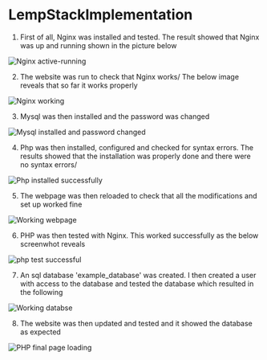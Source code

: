 # LempStackImplementation

1. First of all, Nginx was installed and tested. The result showed that Nginx was up and running shown in the picture below

![Nginx active-running](https://github.com/oghare01/LempStackImplementation/assets/141191975/579f2629-1d79-48bd-b9cc-1695fb18afdb)

 2. The website was run to check that Nginx works/ The below image reveals that so far it works properly

![Nginx working](https://github.com/oghare01/LempStackImplementation/assets/141191975/39ceb475-8072-4c5d-a43a-c12545d0586b)

3. Mysql was then installed and the password was changed

![Mysql installed and password changed](https://github.com/oghare01/LempStackImplementation/assets/141191975/85e5d52a-2f71-49b8-95e3-17600e8386b3)

4. Php was then installed, configured and checked for syntax errors. The results showed that the installation was properly done and there were no syntax errors/

![Php installed successfully](https://github.com/oghare01/LempStackImplementation/assets/141191975/dffef08f-ea79-4aaa-b58a-6194c669577f)

5. The webpage was then reloaded to check that all the modifications and set up worked fine

![Working webpage](https://github.com/oghare01/LempStackImplementation/assets/141191975/5e9aa983-20b5-434f-8288-0859f87b71e4)

6. PHP was then tested with Nginx. This worked successfully as the below screenwhot reveals

![php test successful ](https://github.com/oghare01/LempStackImplementation/assets/141191975/83762eb4-28d2-41c4-83a3-9dfbd661cab7)

7. An sql database 'example_database' was created. I then created a user with access to the database and tested the database which resulted in the following

![Working databse](https://github.com/oghare01/LempStackImplementation/assets/141191975/d0b600bb-ce83-41df-b840-6231e4ccdbf3)

8. The website was then updated and tested and it showed the database as expected

![PHP final page loading](https://github.com/oghare01/LempStackImplementation/assets/141191975/cc493f27-cbea-4ec5-8a6e-be6f4ef5ecc2)

